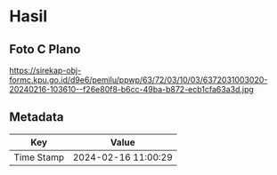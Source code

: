 # Hasil

## Foto C Plano

https://sirekap-obj-formc.kpu.go.id/d9e6/pemilu/ppwp/63/72/03/10/03/6372031003020-20240216-103610--f26e80f8-b6cc-49ba-b872-ecb1cfa63a3d.jpg


## Metadata

| Key        | Value               |
| ---------- | ------------------- |
| Time Stamp | 2024-02-16 11:00:29 |



